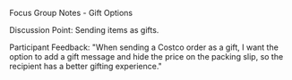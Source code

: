 Focus Group Notes - Gift Options

Discussion Point: Sending items as gifts.

Participant Feedback: "When sending a Costco order as a gift, I want the option to add a gift message and hide the price on the packing slip, so the recipient has a better gifting experience." 